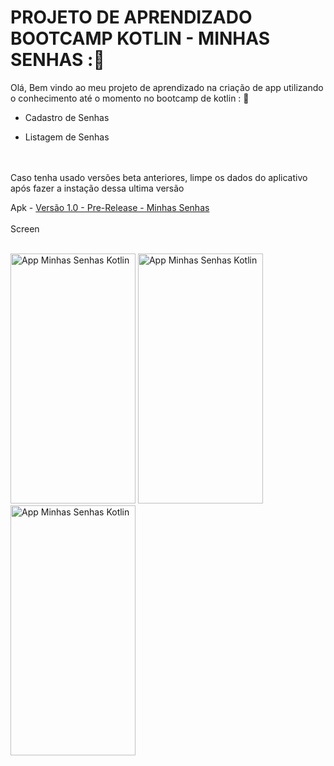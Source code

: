 # PROJETO DE APRENDIZADO BOOTCAMP KOTLIN - MINHAS SENHAS ::key:

Olá, Bem vindo ao meu projeto de aprendizado na criação de app utilizando o conhecimento até o momento no bootcamp de kotlin : :book:



- Cadastro de Senhas

- Listagem de Senhas
<br><br>

<br>
Caso tenha usado versões beta anteriores, limpe os dados do aplicativo após fazer a instação dessa ultima versão<br>

Apk - <a href="https://github.com/dariosalles/dio_kotlin_minhassenhas/releases/download/MinhasSenhas/minhassenhas.apk">Versão 1.0 - Pre-Release - Minhas Senhas</a>
<br><br>
Screen<br><br>

<img alt="App Minhas Senhas Kotlin" src="http://www.dsxweb.com.br/apps/kotlin/minhassenhas/03.jpg" width="200" height="400" border="0">
<img alt="App Minhas Senhas Kotlin" src="http://www.dsxweb.com.br/apps/kotlin/minhassenhas/01.jpg" width="200" height="400" border="0">
<img alt="App Minhas Senhas Kotlin" src="http://www.dsxweb.com.br/apps/kotlin/minhassenhas/02.jpg" width="200" height="400" border="0">
  